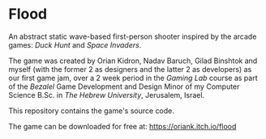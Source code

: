# Flood

An abstract static wave-based first-person shooter inspired by the arcade games: _Duck Hunt_ and _Space Invaders_.

The game was created by Orian Kidron, Nadav Baruch, Gilad Binshtok and myself (with the former 2 as designers and the latter 2 as developers) as our first game jam, over a 2 week period in the _Gaming Lab_ course as part of the _Bezalel_ Game Development and Design Minor of my Computer Science B.Sc. in _The Hebrew University_, Jerusalem, Israel.

This repository contains the game's source code.

The game can be downloaded for free at: https://oriank.itch.io/flood

